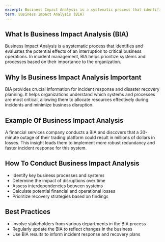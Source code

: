 ```yaml
---
excerpt: Business Impact Analysis is a systematic process that identifies and evaluates the potential effects of an interruption to critical business operations.
term: Business Impact Analysis (BIA)
---
```

## What Is Business Impact Analysis (BIA)

Business Impact Analysis is a systematic process that identifies and evaluates the potential effects of an interruption to critical business operations. In incident management, BIA helps prioritize systems and processes based on their importance to the organization.

## Why Is Business Impact Analysis Important

BIA provides crucial information for incident response and disaster recovery planning. It helps organizations understand which systems and processes are most critical, allowing them to allocate resources effectively during incidents and minimize business disruption.

## Example Of Business Impact Analysis

A financial services company conducts a BIA and discovers that a 30-minute outage of their trading platform could result in millions of dollars in losses. This insight leads them to implement more robust redundancy and faster incident response for this system.

## How To Conduct Business Impact Analysis

- Identify key business processes and systems
- Determine the impact of disruptions over time
- Assess interdependencies between systems
- Calculate potential financial and operational losses
- Prioritize recovery strategies based on findings

## Best Practices

- Involve stakeholders from various departments in the BIA process
- Regularly update the BIA to reflect changes in the business
- Use BIA results to inform incident response and recovery plans
